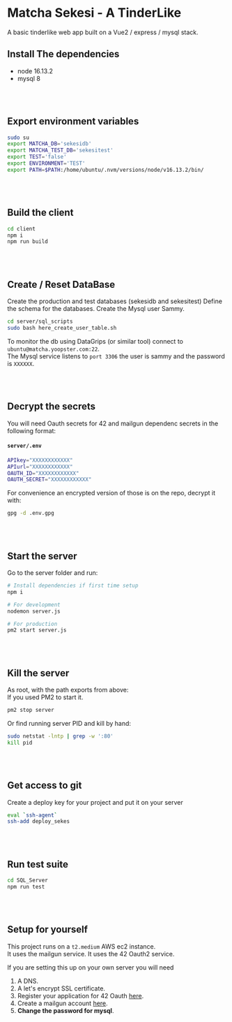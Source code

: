 # Matcha Sekesi - A TinderLike

A basic tinderlike web app built on a Vue2 / express / mysql stack.

## Install The dependencies

- node 16.13.2
- mysql 8


<br><br/>
## Export environment variables

```bash
sudo su
export MATCHA_DB='sekesidb'
export MATCHA_TEST_DB='sekesitest'
export TEST='false'
export ENVIRONMENT='TEST'
export PATH=$PATH:/home/ubuntu/.nvm/versions/node/v16.13.2/bin/
```


<br><br/>
## Build the client

```bash
cd client
npm i
npm run build
```


<br><br/>
## Create / Reset DataBase

Create the production and test databases (sekesidb and sekesitest)
Define the schema for the databases.
Create the Mysql user Sammy.

```bash
cd server/sql_scripts
sudo bash here_create_user_table.sh
```

To monitor the db using DataGrips (or similar tool) connect to `ubuntu@matcha.yoopster.com:22`.  
The Mysql service listens to `port 3306` the user is sammy and the password is `XXXXXX`.


<br><br/>
## Decrypt the secrets

You will need Oauth secrets for 42 and mailgun dependenc secrets in the following format:

#### **`server/.env`**

```bash
APIkey="XXXXXXXXXXXX"
APIurl="XXXXXXXXXXXX"
OAUTH_ID="XXXXXXXXXXXX"
OAUTH_SECRET="XXXXXXXXXXXX"
```

For convenience an encrypted version of those is on the repo, decrypt it with:

```bash
gpg -d .env.gpg
```


<br><br/>
## Start the server

Go to the server folder and run:

```bash
# Install dependencies if first time setup
npm i

# For development
nodemon server.js

# For production
pm2 start server.js
```


<br><br/>
## Kill the server

As root, with the path exports from above:  
If you used PM2 to start it.

```bash
pm2 stop server
```

Or find running server PID and kill by hand:

```bash
sudo netstat -lntp | grep -w ':80'
kill pid
```


<br><br/>
## Get access to git

Create a deploy key for your project and put it on your server

```bash
eval `ssh-agent`
ssh-add deploy_sekes
```


<br><br/>
## Run test suite

```bash
cd SQL_Server
npm run test
```

<br><br/>
## Setup for yourself

This project runs on a `t2.medium` AWS ec2 instance.  
It uses the mailgun service.
It uses the 42 Oauth2 service.

If you are setting this up on your own server you will need

1. A DNS.
2. A let's encrypt SSL certificate.
3. Register your application for 42 Oauth [here](https://profile.intra.42.fr/oauth/applications/new).
4. Create a mailgun account [here](https://www.mailgun.com/).
5. **Change the password for mysql**.
